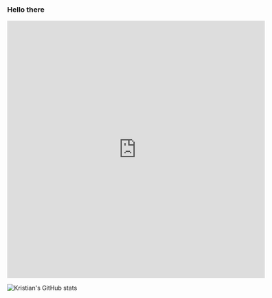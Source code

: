 ### Hello there

<iframe width="600" height="600" src="https://ionicabizau.github.io/github-profile-languages/api.html?kjgarza" frameborder="0"></iframe>

![Kristian's GitHub stats](https://github-readme-stats.vercel.app/api?username=kjgarza&show_icons=true&theme=radical)



